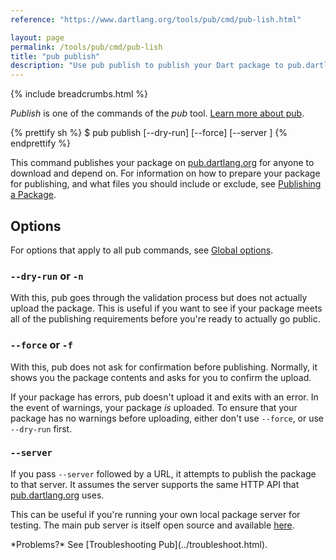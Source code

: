 ```yaml
---
reference: "https://www.dartlang.org/tools/pub/cmd/pub-lish.html"

layout: page
permalink: /tools/pub/cmd/pub-lish
title: "pub publish"
description: "Use pub publish to publish your Dart package to pub.dartlang.org."
---
```


{% include breadcrumbs.html %}

_Publish_ is one of the commands of the _pub_ tool.
[Learn more about pub](/tools/pub/).

{% prettify sh %}
$ pub publish [--dry-run] [--force] [--server <url>]
{% endprettify %}

This command publishes your package on
[pub.dartlang.org](https://pub.dartlang.org) for anyone to download and depend
on. For information on how to prepare your package for publishing,
and what files you should include or exclude,
see [Publishing a Package](../publishing.html).

## Options

For options that apply to all pub commands, see
[Global options](/tools/pub/cmd/#global-options).

### `--dry-run` or `-n`

With this, pub goes through the validation process but does not actually upload
the package. This is useful if you want to see if your package meets all of the
publishing requirements before you're ready to actually go public.

### `--force` or `-f`

With this, pub does not ask for confirmation before publishing. Normally, it
shows you the package contents and asks for you to confirm the upload.

If your package has errors, pub doesn't upload it and exits with an error.
In the event of warnings, your package *is* uploaded.
To ensure that your package has no warnings before uploading,
either don't use `--force`, or use `--dry-run` first.

### `--server`

If you pass `--server` followed by a URL, it attempts to publish the
package to that server. It assumes the server supports the same HTTP API that
[pub.dartlang.org][pubsite] uses.

This can be useful if you're running your own local package server for testing.
The main pub server is itself open source and available [here][pub repo].

[pubsite]: https://pub.dartlang.org
[pub repo]: https://github.com/dart-lang/pub-dartlang

<aside class="alert alert-info" markdown="1">
*Problems?*
See [Troubleshooting Pub](../troubleshoot.html).
</aside>

